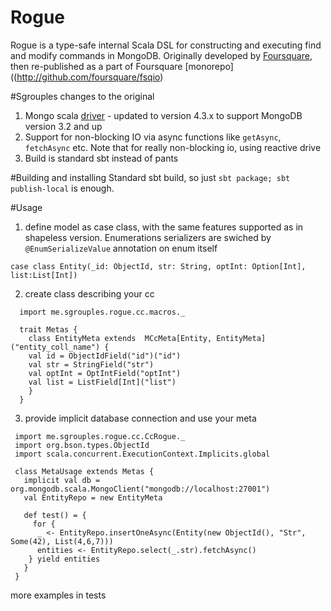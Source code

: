 # Rogue

Rogue is a type-safe internal Scala DSL for constructing and executing find and modify commands in
MongoDB. Originally developed by [Foursquare](http://github.com/foursquare/rogue), then re-published
as a part of Foursquare [monorepo]((http://github.com/foursquare/fsqio)

#Sgrouples changes to the original

1. Mongo scala [driver](http://mongodb.github.io/mongo-java-driver/) - updated to version 4.3.x to support MongoDB version 3.2 and up
2. Support for non-blocking IO via async functions like `getAsync`, `fetchAsync` etc.
   Note that for really non-blocking io, using reactive drive
3. Build is standard sbt instead of pants

#Building and installing
Standard sbt build, so just `sbt package; sbt publish-local` is enough.


#Usage

1. define model as case class, with the same features supported as in shapeless version.
Enumerations serializers are swiched by `@EnumSerializeValue` annotation on enum itself
```
case class Entity(_id: ObjectId, str: String, optInt: Option[Int], list:List[Int])
```
2. create class describing your cc
```
  import me.sgrouples.rogue.cc.macros._

  trait Metas {
    class EntityMeta extends  MCcMeta[Entity, EntityMeta]("entity_coll_name") {
    val id = ObjectIdField("id")("id")
    val str = StringField("str")
    val optInt = OptIntField("optInt")
    val list = ListField[Int]("list")
    }
  }

```
3. provide implicit database connection and use your meta
```
 import me.sgrouples.rogue.cc.CcRogue._
 import org.bson.types.ObjectId
 import scala.concurrent.ExecutionContext.Implicits.global

 class MetaUsage extends Metas {
   implicit val db =  org.mongodb.scala.MongoClient("mongodb://localhost:27001")
   val EntityRepo = new EntityMeta

   def test() = {
     for {
      _ <- EntityRepo.insertOneAsync(Entity(new ObjectId(), "Str", Some(42), List(4,6,7)))
      entities <- EntityRepo.select(_.str).fetchAsync()
    } yield entities
   }
 }
```
more examples in tests

